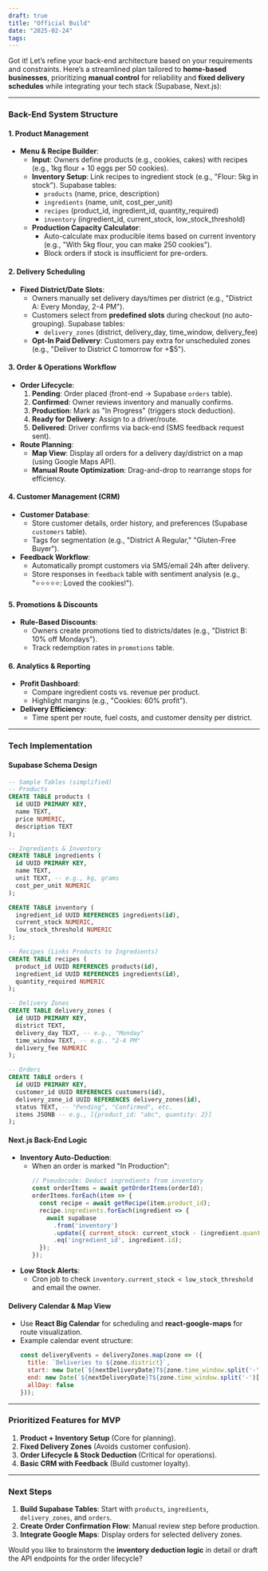 ```yaml
---
draft: true
title: "Official Build"
date: "2025-02-24"
tags: 
---
```

Got it! Let’s refine your back-end architecture based on your requirements and constraints. Here’s a streamlined plan tailored to **home-based businesses**, prioritizing **manual control** for reliability and **fixed delivery schedules** while integrating your tech stack (Supabase, Next.js):

---

### **Back-End System Structure**
#### **1. Product Management**
- **Menu & Recipe Builder**:
  - **Input**: Owners define products (e.g., cookies, cakes) with recipes (e.g., 1kg flour + 10 eggs per 50 cookies).
  - **Inventory Setup**: Link recipes to ingredient stock (e.g., "Flour: 5kg in stock"). Supabase tables:
    - `products` (name, price, description)
    - `ingredients` (name, unit, cost_per_unit)
    - `recipes` (product_id, ingredient_id, quantity_required)
    - `inventory` (ingredient_id, current_stock, low_stock_threshold)
  - **Production Capacity Calculator**:
    - Auto-calculate max producible items based on current inventory (e.g., "With 5kg flour, you can make 250 cookies").
    - Block orders if stock is insufficient for pre-orders.

#### **2. Delivery Scheduling**
- **Fixed District/Date Slots**:
  - Owners manually set delivery days/times per district (e.g., "District A: Every Monday, 2-4 PM").
  - Customers select from **predefined slots** during checkout (no auto-grouping). Supabase tables:
    - `delivery_zones` (district, delivery_day, time_window, delivery_fee)
  - **Opt-In Paid Delivery**: Customers pay extra for unscheduled zones (e.g., "Deliver to District C tomorrow for +$5").

#### **3. Order & Operations Workflow**
- **Order Lifecycle**:
  1. **Pending**: Order placed (front-end → Supabase `orders` table).
  2. **Confirmed**: Owner reviews inventory and manually confirms.
  3. **Production**: Mark as "In Progress" (triggers stock deduction).
  4. **Ready for Delivery**: Assign to a driver/route.
  5. **Delivered**: Driver confirms via back-end (SMS feedback request sent).
- **Route Planning**:
  - **Map View**: Display all orders for a delivery day/district on a map (using Google Maps API).
  - **Manual Route Optimization**: Drag-and-drop to rearrange stops for efficiency.

#### **4. Customer Management (CRM)**
- **Customer Database**:
  - Store customer details, order history, and preferences (Supabase `customers` table).
  - Tags for segmentation (e.g., "District A Regular," "Gluten-Free Buyer").
- **Feedback Workflow**:
  - Automatically prompt customers via SMS/email 24h after delivery.
  - Store responses in `feedback` table with sentiment analysis (e.g., "⭐⭐⭐⭐⭐: Loved the cookies!").

#### **5. Promotions & Discounts**
- **Rule-Based Discounts**:
  - Owners create promotions tied to districts/dates (e.g., "District B: 10% off Mondays").
  - Track redemption rates in `promotions` table.

#### **6. Analytics & Reporting**
- **Profit Dashboard**:
  - Compare ingredient costs vs. revenue per product.
  - Highlight margins (e.g., "Cookies: 60% profit").
- **Delivery Efficiency**:
  - Time spent per route, fuel costs, and customer density per district.

---

### **Tech Implementation**
#### **Supabase Schema Design**
```sql
-- Sample Tables (simplified)
-- Products
CREATE TABLE products (
  id UUID PRIMARY KEY,
  name TEXT,
  price NUMERIC,
  description TEXT
);

-- Ingredients & Inventory
CREATE TABLE ingredients (
  id UUID PRIMARY KEY,
  name TEXT,
  unit TEXT, -- e.g., kg, grams
  cost_per_unit NUMERIC
);

CREATE TABLE inventory (
  ingredient_id UUID REFERENCES ingredients(id),
  current_stock NUMERIC,
  low_stock_threshold NUMERIC
);

-- Recipes (Links Products to Ingredients)
CREATE TABLE recipes (
  product_id UUID REFERENCES products(id),
  ingredient_id UUID REFERENCES ingredients(id),
  quantity_required NUMERIC
);

-- Delivery Zones
CREATE TABLE delivery_zones (
  id UUID PRIMARY KEY,
  district TEXT,
  delivery_day TEXT, -- e.g., "Monday"
  time_window TEXT, -- e.g., "2-4 PM"
  delivery_fee NUMERIC
);

-- Orders
CREATE TABLE orders (
  id UUID PRIMARY KEY,
  customer_id UUID REFERENCES customers(id),
  delivery_zone_id UUID REFERENCES delivery_zones(id),
  status TEXT, -- "Pending", "Confirmed", etc.
  items JSONB -- e.g., [{product_id: "abc", quantity: 2}]
);
```

#### **Next.js Back-End Logic**
- **Inventory Auto-Deduction**:
  - When an order is marked "In Production":
    ```javascript
    // Pseudocode: Deduct ingredients from inventory
    const orderItems = await getOrderItems(orderId);
    orderItems.forEach(item => {
      const recipe = await getRecipe(item.product_id);
      recipe.ingredients.forEach(ingredient => {
        await supabase
          .from('inventory')
          .update({ current_stock: current_stock - (ingredient.quantity * item.quantity) })
          .eq('ingredient_id', ingredient.id);
      });
    });
    ```
- **Low Stock Alerts**:
  - Cron job to check `inventory.current_stock < low_stock_threshold` and email the owner.

#### **Delivery Calendar & Map View**
- Use **React Big Calendar** for scheduling and **react-google-maps** for route visualization.
- Example calendar event structure:
  ```javascript
  const deliveryEvents = deliveryZones.map(zone => ({
    title: `Deliveries to ${zone.district}`,
    start: new Date(`${nextDeliveryDate}T${zone.time_window.split('-')[0]}`),
    end: new Date(`${nextDeliveryDate}T${zone.time_window.split('-')[1]}`),
    allDay: false
  }));
  ```

---

### **Prioritized Features for MVP**
1. **Product + Inventory Setup** (Core for planning).
2. **Fixed Delivery Zones** (Avoids customer confusion).
3. **Order Lifecycle & Stock Deduction** (Critical for operations).
4. **Basic CRM with Feedback** (Build customer loyalty).

---

### **Next Steps**
1. **Build Supabase Tables**: Start with `products`, `ingredients`, `delivery_zones`, and `orders`.
2. **Create Order Confirmation Flow**: Manual review step before production.
3. **Integrate Google Maps**: Display orders for selected delivery zones.

Would you like to brainstorm the **inventory deduction logic** in detail or draft the API endpoints for the order lifecycle?


